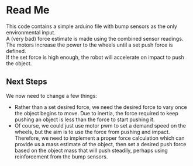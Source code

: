 # Read Me

This code contains a simple arduino file with bump sensors as the only environmental input. <br>
A (very bad) force estimate is made using the combined sensor readings. <br>
The motors increase the power to the wheels until a set push force is defined. <br>
If the set force is high enough, the robot will accelerate on impact to push the object. <br>

## Next Steps

We now need to change a few things:

- Rather than a set desired force, we need the desired force to vary once the object begins to move. Due to inertia, the force required to keep pushing an object is less
than the force to start pushing it.
- Of course, we could just use motor pwm to set a demand speed on the wheels, but the aim is to use the force from pushing and impact. Therefore, we need to implement a
proper force calculation which can provide us a mass estimate of the object, then set a desired push force based on the object mass that will push steadily, perhaps using
reinforcement from the bump sensors.
